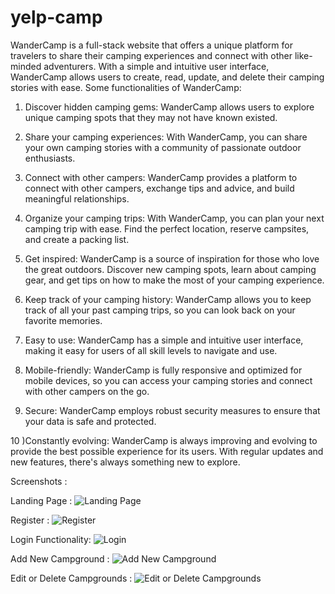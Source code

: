 # yelp-camp

WanderCamp is a full-stack website that offers a unique platform for travelers to share their camping experiences and connect with other like-minded adventurers. With a simple and intuitive user interface, WanderCamp allows users to create, read, update, and delete their camping stories with ease. Some functionalities of WanderCamp:

1) Discover hidden camping gems: WanderCamp allows users to explore unique camping spots that they may not have known existed.

2) Share your camping experiences: With WanderCamp, you can share your own camping stories with a community of passionate outdoor enthusiasts.

3) Connect with other campers: WanderCamp provides a platform to connect with other campers, exchange tips and advice, and build meaningful relationships.

4) Organize your camping trips: With WanderCamp, you can plan your next camping trip with ease. Find the perfect location, reserve campsites, and create a packing list.

5) Get inspired: WanderCamp is a source of inspiration for those who love the great outdoors. Discover new camping spots, learn about camping gear, and get tips on how to make the most of your camping experience.

6) Keep track of your camping history: WanderCamp allows you to keep track of all your past camping trips, so you can look back on your favorite memories.

7) Easy to use: WanderCamp has a simple and intuitive user interface, making it easy for users of all skill levels to navigate and use.

8) Mobile-friendly: WanderCamp is fully responsive and optimized for mobile devices, so you can access your camping stories and connect with other campers on the go.

9) Secure: WanderCamp employs robust security measures to ensure that your data is safe and protected.

10 )Constantly evolving: WanderCamp is always improving and evolving to provide the best possible experience for its users. With regular updates and new features, there's always something new to explore.


Screenshots : 

Landing Page : ![Landing Page](https://user-images.githubusercontent.com/52581482/236548029-98cfdb43-ce17-4286-914e-bc59526cb78c.png)

Register : ![Register](https://user-images.githubusercontent.com/52581482/236548353-1c5bb179-667b-4da4-ac8c-ec6171e008b8.png)

Login Functionality: ![Login](https://user-images.githubusercontent.com/52581482/236548163-a0921aae-d98f-47af-b336-fa4fb6b2bdf0.png)

Add New Campground : ![Add New Campground](https://user-images.githubusercontent.com/52581482/236548480-0ce0d08e-0c0b-46bb-bea4-2e527b331bd1.png)

Edit or Delete Campgrounds : ![Edit or Delete Campgrounds](https://user-images.githubusercontent.com/52581482/236548581-48c64d61-c93f-4cd9-9420-f4e205395007.png)





